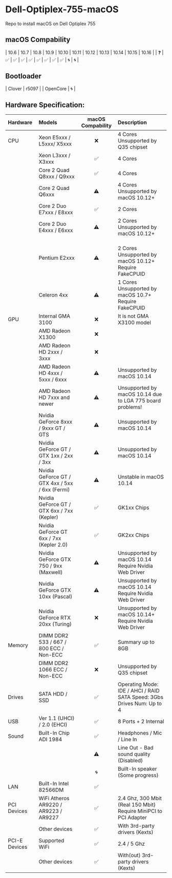 # Dell-Optiplex-755-macOS
Repo to install macOS on Dell Optiplex 755

## macOS Compability
| 10.6 | 10.7 | 10.8 | 10.9 | 10.10 | 10.11 | 10.12 | 10.13 | 10.14 | 10.15 | 10.16 |
| ❓ | ✅ | ✅ | ✅ | ✅ | ✅ | ✅ | ✅ | ✅ | 🌀 | 🌀 |

## Bootloader
| Clover | r5097 |
| OpenCore | 🌀 |

## Hardware Specification:

| Hardware | Models | macOS Compability | Description |
|:-|:-|:-:|:-|
| CPU | Xeon E5xxx / L5xxx/ X5xxx | ❌ | 4 Cores<br>Unsupported by Q35 chipset |
| | Xeon L3xxx / X3xxx | ✅ | 4 Cores |
| | Core 2 Quad Q8xxx / Q9xxx | ✅ | 4 Cores |
| | Core 2 Quad Q6xxx | ⚠️ | 4 Cores<br>Unsupported by macOS 10.12+ |
| | Core 2 Duo E7xxx / E8xxx | ✅ | 2 Cores |
| | Core 2 Duo E4xxx / E6xxx| ⚠️ | 2 Cores<br>Unsupported by macOS 10.12+ |
| | Pentium E2xxx | ⚠️ | <br>2 Cores<br>Unsupported by macOS 10.12+<br>Require FakeCPUID |
| | Celeron 4xx | ⚠️ | 1 Cores<br>Unsupported by macOS 10.7+<br>Require FakeCPUID |
| GPU | Internal GMA 3100 | ❌ | It is not GMA X3100 model |
| | AMD Radeon X1300 | ❌ | |
| | AMD Radeon HD 2xxx / 3xxx | ❌ | |
| | AMD Radeon HD 4xxx / 5xxx / 6xxx  | ⚠️ | Unsupported by macOS 10.14 |
| | AMD Radeon HD 7xxx and newer | ⚠️ | Unsupported by macOS 10.14 due to LGA 775 board problems! |
| | Nvidia GeForce 8xxx / 9xxx GT / GTS | ⚠️ | Unsupported by macOS 10.14 |
| | Nvidia GeForce GT / GTX 1xx / 2xx / 3xx | ⚠️ | Unsupported by macOS 10.14 |
| | Nvidia GeForce GT / GTX 4xx / 5xx / 6xx (Fermi) | ⚠️ | Unstable in macOS 10.14 |
| | Nvidia GeForce GT / GTX 6xx / 7xx (Kepler) | ✅ | GK1xx Chips |
| | Nvidia GeForce GT 6xx / 7xx (Kepler 2.0) | ✅ | GK2xx Chips |
| | Nvidia GeForce GTX 750 / 9xx (Maxwell) | ⚠️ | Unsupported by macOS 10.14<br>Require Nvidia Web Driver |
| | Nvidia GeForce GTX 10xx (Pascal) | ⚠️ | Unsupported by macOS 10.14<br>Require Nvidia Web Driver |
| | Nvidia GeForce RTX 20xx (Turing) | ❌ | Unsupported by macOS 10.14+<br>Require Nvidia Web Driver |
| Memory | DIMM DDR2 533 / 667 / 800 ECC / Non-ECC | ✅ | Summary up to 8GB |
| | DIMM DDR2 1066 ECC / Non-ECC | ❌ | Unsupported by Q35 chipset |
| Drives | SATA HDD / SSD | ✅ | Operating Mode: IDE / AHCI / RAID<br>SATA Speed: 3Gbs<br>Drives Num: Up to 4 |
| USB | Ver 1.1 (UHCI) / 2.0 (EHCI) | ✅ | 8 Ports + 2 Internal |
| Sound | Built-In Chip ADI 1984 | ✅ | Headphones / Mic / Line In |
|  |  | ⚠️ | Line Out - Bad sound quality (Disabled) |
|  |  | 🌀 | Built-In speaker (Some progress) |
| LAN | Built-In Intel 82566DM | ✅ |
| PCI Devices | WiFi Atheros AR9220 / AR9223 / AR9227 | ✅ | 2.4 Ghz, 300 Mbit (Real 150 Mbit)<br>Require MiniPCI to PCI Adapter<br> |
| | Other devices | ✅ | With 3rd-party drivers (Kexts) |
| PCI-E Devices | Supported WiFi | ✅ | 2.4 / 5 Ghz |
| | Other devices | ✅ | With(out) 3rd-party drivers (Kexts) |
